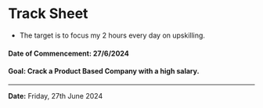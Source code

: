 # Track Sheet 
- The target is to focus my 2 hours every day on upskilling.
#### Date of Commencement: 27/6/2024
#### Goal: Crack a Product Based Company with a high salary. 
---
**Date:** Friday, 27th June 2024
